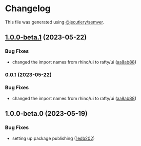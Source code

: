 # Changelog

This file was generated using [@jscutlery/semver](https://github.com/jscutlery/semver).

## [1.0.0-beta.1](https://github.com/rhinobase/design-system/compare/accordion-1.0.0-beta.0...accordion-1.0.0-beta.1) (2023-05-22)

### Bug Fixes

- changed the import names from rhino/ui to rafty/ui ([aa8ab88](https://github.com/rhinobase/design-system/commit/aa8ab888d7298127a7e49fe8f9e0980315a39e3f))

### [0.0.1](https://github.com/rhinobase/design-system/compare/accordion-1.0.0-beta.0...accordion-0.0.1) (2023-05-22)

### Bug Fixes

- changed the import names from rhino/ui to rafty/ui ([aa8ab88](https://github.com/rhinobase/design-system/commit/aa8ab888d7298127a7e49fe8f9e0980315a39e3f))

## 1.0.0-beta.0 (2023-05-19)

### Bug Fixes

- setting up package publishing ([1edb202](https://github.com/rhinobase/design-system/commit/1edb20248b82d035a7bd75008bb61cac89559fb5))
